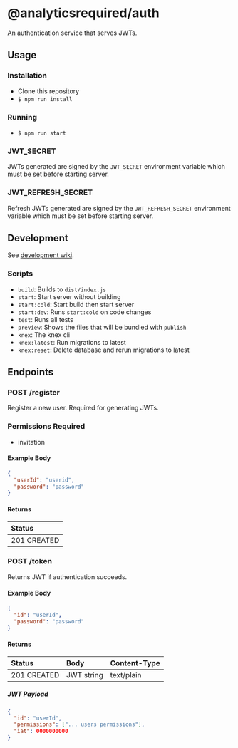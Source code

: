 # @analyticsrequired/auth

An authentication service that serves JWTs.

## Usage

### Installation

- Clone this repository
- `$ npm run install`

### Running

- `$ npm run start`

### JWT_SECRET

JWTs generated are signed by the `JWT_SECRET` environment variable which must be set before starting server.

### JWT_REFRESH_SECRET

Refresh JWTs generated are signed by the `JWT_REFRESH_SECRET` environment variable which must be set before starting server.

## Development

See [development wiki](https://github.com/analyticsrequired/auth/wiki/Development).

### Scripts

- `build`: Builds to `dist/index.js`
- `start`: Start server without building
- `start:cold`: Start build then start server
- `start:dev`: Runs `start:cold` on code changes
- `test`: Runs all tests
- `preview`: Shows the files that will be bundled with `publish`
- `knex`: The knex cli
- `knex:latest`: Run migrations to latest
- `knex:reset`: Delete database and rerun migrations to latest

## Endpoints

### POST /register

Register a new user. Required for generating JWTs.

### Permissions Required

- invitation

#### Example Body

```json
{
  "userId": "userid",
  "password": "password"
}
```

#### Returns

| Status      |
| :---------- |
| 201 CREATED |

### POST /token

Returns JWT if authentication succeeds.

#### Example Body

```json
{
  "id": "userId",
  "password": "password"
}
```

#### Returns

| Status      | Body       | Content-Type |
| :---------- | :--------- | :----------- |
| 201 CREATED | JWT string | text/plain   |

##### JWT Payload

```json
{
  "id": "userId",
  "permissions": ["... users permissions"],
  "iat": 0000000000
}
```
